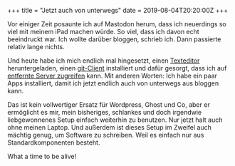 +++
title = "Jetzt auch von unterwegs"
date = 2019-08-04T20:20:00Z
+++

Vor einiger Zeit posaunte ich auf Mastodon herum, dass ich neuerdings so viel mit meinem iPad machen würde. So viel, dass ich davon echt beeindruckt war. Ich wollte darüber bloggen, schrieb ich. Dann passierte relativ lange nichts.

Und heute habe ich mich endlich mal hingesetzt, einen [Texteditor](https://kodex.app) heruntergeladen, einen [git-Client](https://workingcopyapp.com) installiert und dafür gesorgt, dass ich auf [entfernte Server zugreifen](https://www.panic.com/prompt/) kann. Mit anderen Worten: Ich habe ein paar Apps installiert, damit ich jetzt endlich auch von unterwegs aus bloggen kann.

Das ist kein vollwertiger Ersatz für Wordpress, Ghost und Co, aber er ermöglicht es mir, mein bisheriges, schlankes und doch irgendwie liebgewonnenes Setup einfach weiterhin zu benutzen. Nur jetzt halt auch ohne meinen Laptop. Und außerdem ist dieses Setup im Zweifel auch mächtig genug, um Software zu schreiben. Weil es einfach nur aus Standardkomponenten besteht.

What a time to be alive!